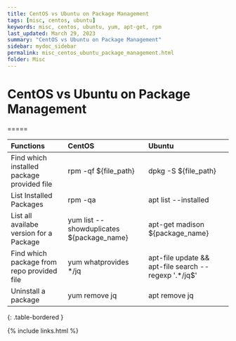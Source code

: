 ```yaml
---
title: CentOS vs Ubuntu on Package Management  
tags: [misc, centos, ubuntu]
keywords: misc, centos, ubuntu, yum, apt-get, rpm
last_updated: March 29, 2023
summary: "CentOS vs Ubuntu on Package Management"
sidebar: mydoc_sidebar
permalink: misc_centos_ubuntu_package_management.html
folder: Misc
---
```


# CentOS vs Ubuntu on Package Management
=====

| Functions | CentOS | Ubuntu |
| :------ | :------ | :------ | 
| Find which installed package provided file | rpm -qf ${file_path} | dpkg -S ${file_path} |
| List Installed Packages | rpm -qa | apt list --installed |
| List all availabe version for a Package | yum list --showduplicates ${package_name} | apt-get madison ${package_name} |
| Find which package from repo provided file | yum whatprovides */jq | apt-file update && apt-file search --regexp '.*/jq$' |
| Uninstall a package | yum remove jq | apt remove jq |

{: .table-bordered }

{% include links.html %}
